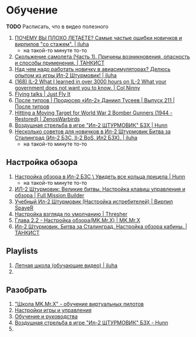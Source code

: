 # Обучение

**TODO** Расписать, что в видео полезного
1. [ПОЧЕМУ ВЫ ПЛОХО ЛЕТАЕТЕ? Самые частые ошибки новичков и вирпилов "со стажем". | iluha](https://www.youtube.com/watch?v=P7gN2iFdngI)
    - на такой-то минуте то-то
2. [Скольжение самолета (Часть 1). Причины возникновения, опасность и способы применения. | ТАНКИСТ](https://www.youtube.com/watch?v=1HzM_CY7Dso)
3. [Над чем надо работать новичку в авиасимуляторах? Делюсь опытом из игры Ил-2 Штурмовик! | iluha](https://www.youtube.com/watch?v=S3WT3M2A4Zw)
4. [(168) IL-2 What I learned in over 3000 hours on IL-2 What your government does not want you to know. | Col Ninny](https://www.youtube.com/watch?v=6btyr6c8Ie0)
5. [Flying talks | Just Fly It](https://www.youtube.com/watch?v=ZAZ-ROsRX1I)
6. [После титров | Продюсер «Ил-2» Даниил Тусеев | Выпуск 211 | После титров](https://www.youtube.com/watch?v=EtNxH_N4kH8)
7. [Hitting a Moving Target for World War 2 Bomber Gunners (1944 - Restored) | ZenosWarbirds](https://www.youtube.com/watch?v=DWYqu1Il9Ps)
8. [Воздушная стрельба в игре "Ил-2 ШТУРМОВИК" БЗХ | Hunn](https://www.youtube.com/watch?v=TkpqBMOE5Kk)
9. [Несколько советов для новичков в Ил-2 Штурмовик Битва за Сталинград (Ил-2 БЗС, Il-2 BoS, Ил2 БЗХ). | iluha](https://www.youtube.com/watch?v=1hucMhgi3kg)
    - на такой-то минуте то-то

## Настройка обзора
1. [Настройка обзора в Ил-2 БЗС \ Увидеть все кольца прицела | Hunn](https://www.youtube.com/watch?v=5r16oYQJtJQ)
    - на такой-то минуте то-то
2. [ИЛ-2 Штурмовик: Великие битвы. Настройка клавиш управления и обзора | Full Mission Builder](https://www.youtube.com/watch?v=o7v-N_HcYh8)
3. [Учебный Ил-2 Штурмовик (Настройка истребителей) | Вирпил SpayeR](https://www.youtube.com/watch?v=WUXfza_41_I)
4. [Настройка взгляда по умолчанию | Thresher](https://www.youtube.com/watch?v=rIKNCf0vKFE)
5. [Глава 2.2 - Настройка обзора(MK.Mr.X) | MK.Mr.X](https://www.youtube.com/watch?v=o_9PI-gmK-M)
6. [Ил-2 Штурмовик. Битва за Сталинград. Настройка обзора кабины. | ТАНКИСТ](https://www.youtube.com/watch?v=JRlOhNFVkrI)

## Playlists
1. [Летная школа (обучающие видео) | iluha](https://www.youtube.com/watch?v=11n14X0W_to&list=PLFPwCmZWHukBmsRmD4FqQGorpo_CZ66wg)
2. 

## Разобрать
1. ["Школа MK.Mr.X" - обучение виртуальных пилотов](https://forum.il2sturmovik.ru/topic/4923-%D1%88%D0%BA%D0%BE%D0%BB%D0%B0-mkmrx-%D0%BE%D0%B1%D1%83%D1%87%D0%B5%D0%BD%D0%B8%D0%B5-%D0%B2%D0%B8%D1%80%D1%82%D1%83%D0%B0%D0%BB%D1%8C%D0%BD%D1%8B%D1%85-%D0%BF%D0%B8%D0%BB%D0%BE%D1%82%D0%BE%D0%B2/)
2. [Настройки игры и управления](https://forum.il2sturmovik.ru/forum/47-%D0%BD%D0%B0%D1%81%D1%82%D1%80%D0%BE%D0%B9%D0%BA%D0%B8-%D0%B8%D0%B3%D1%80%D1%8B-%D0%B8-%D1%83%D0%BF%D1%80%D0%B0%D0%B2%D0%BB%D0%B5%D0%BD%D0%B8%D1%8F/)
3. [Обучение и руководства](https://forum.il2sturmovik.ru/forum/44-%D0%BE%D0%B1%D1%83%D1%87%D0%B5%D0%BD%D0%B8%D0%B5-%D0%B8-%D1%80%D1%83%D0%BA%D0%BE%D0%B2%D0%BE%D0%B4%D1%81%D1%82%D0%B2%D0%B0/)
4. [Воздушная стрельба в игре "Ил-2 ШТУРМОВИК" БЗХ - Hunn](https://www.youtube.com/watch?v=TkpqBMOE5Kk)
5. 
